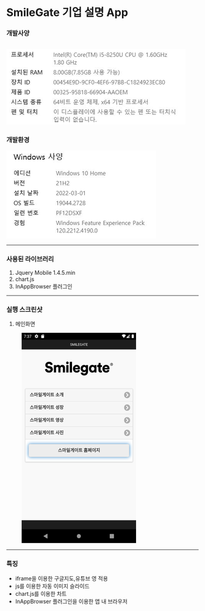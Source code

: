 # SmileGate 기업 설명 App    

### 개발사양    
![spec](/imgs/Spec.JPG)    
---
### 개발환경
![Os](/imgs/OS.JPG)    

---    
### 사용된 라이브러리    

1. Jquery Mobile 1.4.5.min
2. chart.js
3. InAppBrowser 플러그인

---
### 실행 스크린샷
1. 메인화면
<figure class="align-left">
  <img src="/imgs/Main.png" width="300" height="550">
</figure>

---
### 특징    

* iframe을 이용한 구글지도,유튜브 영 적용
* js를 이용한 자동 이미지 슬라이드
* chart.js를 이용한 차트
* InAppBrowser 플러그인을 이용한 앱 내 브라우저
